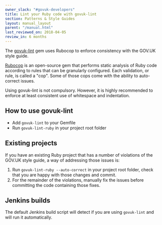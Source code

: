 ```yaml
---
owner_slack: "#govuk-developers"
title: Lint your Ruby code with govuk-lint
section: Patterns & Style Guides
layout: manual_layout
parent: "/manual.html"
last_reviewed_on: 2018-04-05
review_in: 6 months
---
```


The [govuk-lint](https://github.com/alphagov/govuk-lint) gem uses Rubocop to enforce consistency with the GOV.UK style guide.

[Rubocop](https://github.com/bbatsov/rubocop) is an open-source gem that performs static analysis of Ruby code according to rules that can be granularly configured. Each validation, or rule, is called a "cop". Some of those cops come with the ability to auto-correct issues.

Using govuk-lint is not compulsory. However, it is highly recommended to enforce at least consistent use of whitespace and indentation.

## How to use govuk-lint

- Add `govuk-lint` to your Gemfile
- Run `govuk-lint-ruby` in your project root folder

## Existing projects

If you have an existing Ruby project that has a number of violations of the GOV.UK style guide, a way of addressing those issues is:

1. Run `govuk-lint-ruby --auto-correct` in your project root folder, check that you are happy with those changes and commit.
2. For the remainder of the violations, manually fix the issues before committing the code containing those fixes.

## Jenkins builds

The default Jenkins build script will detect if you are using `govuk-lint` and will run it automatically.
